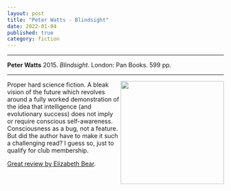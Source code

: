 ```yaml
---
layout: post
title: "Peter Watts - Blindsight"
date: 2022-01-04
published: true
category: fiction
---
```



***
<b>Peter Watts</b> 2015. _Blindsight_. London: Pan Books.  599 pp.

***

<img align="right" width="240" src="https://i1.wp.com/www.tor.com/wp-content/uploads/2014/12/Blindsight-Peter-Watts.jpg?fit=225%2C337&type=vertical&quality=100&"> 
Proper hard science fiction.  A bleak vision of the future which revolves around a fully worked demonstration of the idea that intelligence (and evolutionary success) does not imply or require conscious self-awareness.  Consciousness as a bug, not a feature.  But did the author have to make it such a challenging read?  I guess so, just to qualify for club membership.

[Great review by Elizabeth Bear](https://www.tor.com/2011/03/03/best-sff-novels-of-the-decade-an-appreciation-of-blindsight/).

